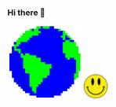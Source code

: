 ### Hi there 👋

<!--
**wllclngn/wllclngn** is a ✨ _special_ ✨ repository because its `README.md` (this file) appears on your GitHub profile.

Here are some ideas to get you started:

- 🔭 I’m currently working on ...
- 🌱 I’m currently learning ...
- 👯 I’m looking to collaborate on ...
- 🤔 I’m looking for help with ...
- 💬 Ask me about ...
- 📫 How to reach me: ...
- 😄 Pronouns: ...
- ⚡ Fun fact: ...
-->

<img src='https://raw.githubusercontent.com/wllclngn/wllclngn/main/Earth.gif' />&nbsp;<img src='https://raw.githubusercontent.com/wllclngn/wllclngn/main/acid-house-smiley-small.png' style="width:50px;height:50px;"/>
